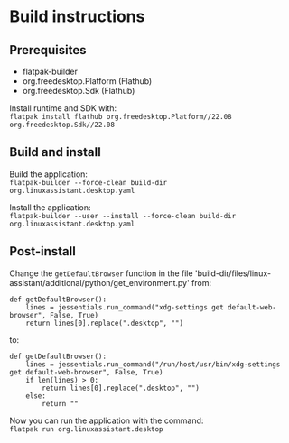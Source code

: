 # Build instructions
## Prerequisites
- flatpak-builder
- org.freedesktop.Platform (Flathub)
- org.freedesktop.Sdk (Flathub)

Install runtime and SDK with:<br>
`flatpak install flathub org.freedesktop.Platform//22.08 org.freedesktop.Sdk//22.08`

## Build and install
Build the application:<br>
`flatpak-builder --force-clean build-dir org.linuxassistant.desktop.yaml`


Install the application:<br>
`flatpak-builder --user --install --force-clean build-dir org.linuxassistant.desktop.yaml`

## Post-install
Change the `getDefaultBrowser` function in the file 'build-dir/files/linux-assistant/additional/python/get_environment.py' from:
```
def getDefaultBrowser():
    lines = jessentials.run_command("xdg-settings get default-web-browser", False, True)
    return lines[0].replace(".desktop", "")
```
to:
```
def getDefaultBrowser():
    lines = jessentials.run_command("/run/host/usr/bin/xdg-settings get default-web-browser", False, True)
    if len(lines) > 0:
        return lines[0].replace(".desktop", "")
    else:
        return ""
```

Now you can run the application with the command:<br>
`flatpak run org.linuxassistant.desktop`

